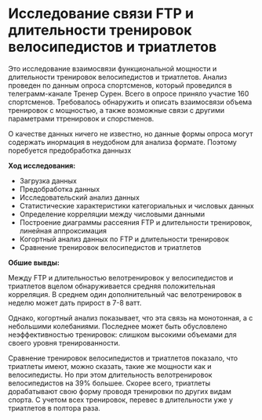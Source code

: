 # Исследование связи FTP и длительности тренировок велосипедистов и триатлетов
Это исследование взаимосвязи функциональной мощности и длительности тренировок велосипедистов и триатлетов. Анализ проведен по данным опроса спортсменов, который проведился в телеграмм-канале Тренер Сурен. Всего в опросе приняло участие 160 спортсменов. Требовалось обнаружить и описать взаимосвязи объема тренировок с мощностью, а также возможные связи с другими параметрами ттренировок и спорстменов.

О качестве данных ничего не известно, но данные формы опроса могут содержать инормация в неудобном для анализа формате. Поэтому поребуется предобработка даннызх

**Ход исследования:**

- Загрузка данных
- Предобработка данных
- Исследовательский анализ данных
- Статистические характеристики категориальных и числовых данных
- Определение корреляции между числовыми данными
- Построение диаграммы рассеяния FTP и длительности тренировок, линейная аппроксимация
- Когортный анализ данных по FTP и длительности тренировок
- Сравнение тренировок велосипедистов и триатлетов

**Обшие вывды:**

Между FTP и длительностью велотренировок у велосипедистов и триатлетов вцелом обнаруживается средняя положительная корреляция. В среднем один дополнительный час велотренировок в неделю может дать прирост в 7-8 ватт.

Однако, когортный анализ показывает, что эта связь на монотонная, а с небольшими колебаниями. Последнее может быть обусловлено неэффективностью тренировок: слишком высокими объемами для своего уровня тренированности.

Сравнение тренировок велосипедистов и триатлетов показало, что триатлеты имеют, можно сказать, такие же мощности как и велосипедисты. Но при этом длительность велотренировок велосипедистов на 39% большее. Скорее всего, триатлеты дорабатывают свою форму проводя тренировки по других видам спорта. С учетом всех тренировок, перевес в длительности уже у триатлетов в полтора раза.
